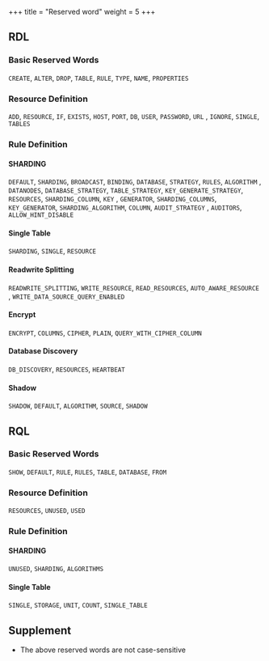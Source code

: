 +++
title = "Reserved word"
weight = 5
+++

## RDL

### Basic Reserved Words

`CREATE`, `ALTER`, `DROP`, `TABLE`, `RULE`, `TYPE`, `NAME`, `PROPERTIES`

### Resource Definition

`ADD`, `RESOURCE`, `IF`, `EXISTS`, `HOST`, `PORT`, `DB`, `USER`, `PASSWORD`, `URL`
, `IGNORE`, `SINGLE`, `TABLES`

### Rule Definition

#### SHARDING

`DEFAULT`, `SHARDING`, `BROADCAST`, `BINDING`, `DATABASE`, `STRATEGY`, `RULES`, `ALGORITHM`
, `DATANODES`, `DATABASE_STRATEGY`, `TABLE_STRATEGY`, `KEY_GENERATE_STRATEGY`, `RESOURCES`, `SHARDING_COLUMN`, `KEY`
, `GENERATOR`, `SHARDING_COLUMNS`, `KEY_GENERATOR`, `SHARDING_ALGORITHM`, `COLUMN`, `AUDIT_STRATEGY`
, `AUDITORS`, `ALLOW_HINT_DISABLE`

#### Single Table

`SHARDING`, `SINGLE`, `RESOURCE`

#### Readwrite Splitting

`READWRITE_SPLITTING`, `WRITE_RESOURCE`, `READ_RESOURCES`, `AUTO_AWARE_RESOURCE`
, `WRITE_DATA_SOURCE_QUERY_ENABLED`

#### Encrypt

`ENCRYPT`, `COLUMNS`, `CIPHER`, `PLAIN`, `QUERY_WITH_CIPHER_COLUMN`

#### Database Discovery

`DB_DISCOVERY`, `RESOURCES`, `HEARTBEAT`

#### Shadow

`SHADOW`, `DEFAULT`, `ALGORITHM`, `SOURCE`, `SHADOW`

## RQL

### Basic Reserved Words

`SHOW`, `DEFAULT`, `RULE`, `RULES`, `TABLE`, `DATABASE`, `FROM`

### Resource Definition

`RESOURCES`, `UNUSED`, `USED`

### Rule Definition

#### SHARDING

`UNUSED`, `SHARDING`, `ALGORITHMS`

#### Single Table

`SINGLE`, `STORAGE`, `UNIT`, `COUNT`, `SINGLE_TABLE`

## Supplement

- The above reserved words are not case-sensitive